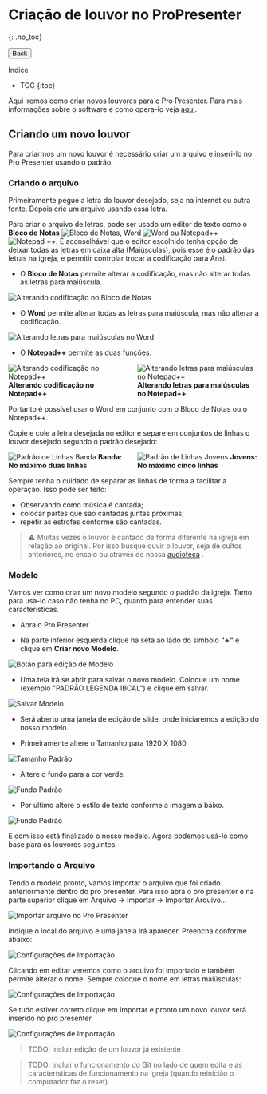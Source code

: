 # Criação de louvor no ProPresenter
{: .no_toc}

<button name="Back" onclick="window.history.back()">Back</button>

Índice
* TOC
{:toc}

<style>
  .multiColumn {
    column-count: 2;
  }
</style>

Aqui iremos como criar novos louvores para o Pro Presenter. Para mais informações sobre o software e como opera-lo veja [aqui](../equipamentos-e-programas/propresenter/index.md).

<!-- Colocar imagem de exemplo do chroma key -->

## Criando um novo louvor

Para criarmos um novo louvor é necessário criar um arquivo e inseri-lo no Pro Presenter usando o padrão.

### Criando o arquivo

Primeiramente pegue a letra do louvor desejado, seja na internet ou outra fonte. Depois crie um arquivo usando essa letra.

Para criar o arquivo de letras, pode ser usado um editor de texto como o **Bloco de Notas** ![Bloco de Notas](notepad.png), Word ![Word](word.png) ou Notepad++ ![Notepad ++](notepadpp.png). É aconselhável que o editor escolhido tenha opção de deixar todas as letras em caixa alta (Maiúsculas), pois esse é o padrão das letras na igreja, e permitir controlar trocar a codificação para Ansi.

* O **Bloco de Notas** permite alterar a codificação, mas não alterar todas as letras para maiúscula.

![Alterando codificação no Bloco de Notas](notepadCod.png)

* O **Word** permite alterar todas as letras para maiúscula, mas não alterar a codificação.

![Alterando letras para maiúsculas no Word](wordUppercase.png)

* O **Notepad++** permite as duas funções.

<div class="multiColumn">
  <div class="column">
    <img src="notepadppCod.png" alt="Alterando codificação no Notepad++">
    <br>
    <strong>Alterando codificação no Notepad++</strong>
  </div>
  <div class="column">
    <img src="notepadppUpperCase.png" alt="Alterando letras para maiúsculas no Notepad++">
    <strong>Alterando letras para maiúsculas no Notepad++</strong>
  </div>
</div>

Portanto é possível usar o Word em conjunto com o Bloco de Notas ou o Notepad++.

Copie e cole a letra desejada no editor e separe em conjuntos de linhas o louvor desejado segundo o padrão desejado:

<div class="multiColumn">
  <div class="column">
    <img src="linhasBanda.png" alt="Padrão de Linhas Banda">
    <strong>Banda: No máximo duas linhas</strong>
  </div>
  <div class="column">
    <img src="linhasJovens.png" alt="Padrão de Linhas Jovens">
    <strong>Jovens: No máximo cinco linhas</strong>
  </div>
</div>

Sempre tenha o cuidado de separar as linhas de forma a facilitar a operação. Isso pode ser feito: 

* Observando como música é cantada;
* colocar partes que são cantadas juntas próximas;
* repetir as estrofes conforme são cantadas.

> &#9888; Muitas vezes o louvor é cantado de forma diferente na igreja em relação ao original. Por isso busque ouvir o louvor, seja de cultos anteriores, no ensaio ou através de nossa [audioteca](https://www.dropbox.com/sh/0qsq9cuuwt9zjec/AAAA8-EbGFNkeiE3NZj5GXZea?dl=0&lst=) <!-- Adicionar link -->.

### Modelo

Vamos ver como criar um novo modelo segundo o padrão da igreja. Tanto para usa-lo caso não tenha no PC, quanto para entender suas características.

* Abra o Pro Presenter

* Na parte inferior esquerda clique na seta ao lado do simbolo **"+"** e clique em **Criar novo Modelo**.

![Botão para edição de Modelo](modelButton.png)

* Uma tela irá se abrir para salvar o novo modelo. Coloque um nome (exemplo "PADRÃO LEGENDA IBCAL") e clique em salvar.

![Salvar Modelo](modelSave.png)

* Será aberto uma janela de edição de slide, onde iniciaremos a edição do nosso modelo.

* Primeiramente altere o Tamanho para 1920 X 1080

![Tamanho Padrão](modelSize.png)

* Altere o fundo para a cor verde.

![Fundo Padrão](modelBackground.png)

* Por ultimo altere o estilo de texto conforme a imagem a baixo.

![Fundo Padrão](modelText.png)

E com isso está finalizado o nosso modelo. Agora podemos usá-lo como base para os louvores seguintes.

### Importando o Arquivo

Tendo o modelo pronto, vamos importar o arquivo que foi criado anteriormente dentro do pro presenter. Para isso abra o pro presenter e na parte superior clique em Arquivo -> Importar -> Importar Arquivo...

![Importar arquivo no Pro Presenter](importPro.png)

Indique o local do arquivo e uma janela irá aparecer. Preencha conforme abaixo:

![Configurações de Importação](importSettings.png)

Clicando em editar veremos como o arquivo foi importado e também permite alterar o nome. Sempre coloque o nome em letras maiúsculas:

![Configurações de Importação](importName.png)

Se tudo estiver correto clique em Importar e pronto um novo louvor será inserido no pro presenter

![Configurações de Importação](importEnd.png)

<!-- ## Edição um louvor já existente -->

> TODO: Incluir edição de um louvor já existente

> TODO: Incluir o funcionamento do Git no lado de quem edita e as características de funcionamento na igreja (quando reinicião o computador faz o reset).